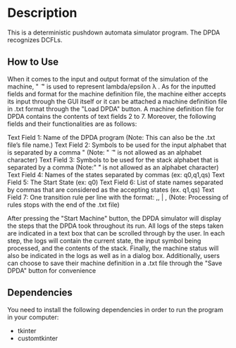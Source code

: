 # Description


This is a deterministic pushdown automata simulator program. The DPDA recognizes DCFLs. 

## How to Use

When it comes to the input and output format of the simulation
of the machine, "  ̃ " is used to represent lambda/epsilon λ . As
for the inputted fields and format for the machine definition
file, the machine either accepts its input through the GUI itself
or it can be attached a machine definition file in .txt format
through the "Load DPDA" button. A machine definition file
for DPDA contains the contents of text fields 2 to 7. Moreover,
the following fields and their functionalities are as follows:

Text Field 1: Name of the DPDA program (Note: This can
also be the .txt file’s file name.)
Text Field 2: Symbols to be used for the input alphabet that
is separated by a comma " (Note: "  ̃ " is not allowed as an
alphabet character)
Text Field 3: Symbols to be used for the stack alphabet that is
separated by a comma (Note:" ̃" is not allowed as an alphabet
character)
Text Field 4: Names of the states separated by commas (ex:
q0,q1,qs)
Text Field 5: The Start State (ex: q0)
Text Field 6: List of state names separated by commas that are
considered as the accepting states (ex. q1,qs)
Text Field 7: One transition rule per line with the format:
<InitialStateName>,<InputSymbol>, <stacktop> | <NewState-
Name>, <newstacktop> (Note: Processing of rules stops with
the end of the .txt file)

After pressing the "Start Machine" button, the DPDA simulator
will display the steps that the DPDA took throughout its run.
All logs of the steps taken are indicated in a text box that can be
scrolled through by the user. In each step, the logs will contain
the current state, the input symbol being processed, and the
contents of the stack. Finally, the machine status will also be
indicated in the logs as well as in a dialog box. Additionally,
users can choose to save their machine definition in a .txt file
through the "Save DPDA" button for convenience



## Dependencies

You need to install the following dependencies in order to run the program in your computer:

- tkinter
- customtkinter

